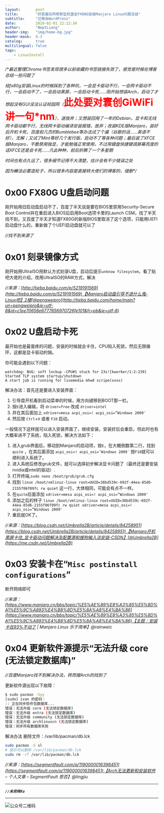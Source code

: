 ```yaml
---
layout:       post
title:        "奸若磐石阿修斯坠机堡垒FX80G安装Manjaro Linux问题总结"
subtitle:     "迁移自WordPress"
date:         2019-02-01 22:12:34
author:       "NeptLiang"
header-img:   "img/home-bg.jpg"
header-mask:  0.3
catalog:      true
multilingual: false
tags:
	- LinuxInstall
---
```



*/\*最近整理Chrome书签发现很多以前收藏的书签链接失效了，感觉是时候在博客总结一些问题了*

*给fx80g安装Linux的时候踩到了各种坑，一会显卡驱动不行，一会网卡驱动不行，一会启动不了，一会启动黑屏，一会启动卡死……刚开始想装Arch，启动了才想起没有GUI没法认证校园网（<span style="color: red; font-weight: bold; font-size: 32px; font-style:normal">此处要对寰创GiWiFi讲一句\*nm</span>），遂放弃；又想装回用了一年的Debian，显卡和无线网卡驱动都不行，无线网卡驱动编译安装报错，放弃；改装KDE版Manjaro，装好后开机卡死，百度前几页的Bumblebee等办法试了个遍（谷歌的话……英语不好），无解；又试了Mint等好几个发行版，启动不了等各种问题；最后装了XFCE版Manjaro，干脆禁用独显，才能勉强正常使用，不过用键盘快捷键调屏幕亮度的话XFCE还是会卡死……凡此种种，前后折腾了一个多星期*

*时间也有点久远了，很多细节记得不大清楚，估计会有不少错误之处*

*因为<span style="text-decoration: line-through">懒</span>没必要造轮子，所以很多内容是直接转大佬们的博客的，侵删\*/*

# 0x00 FX80G U盘启动问题

刚开始用旧启动盘启动不了，百度了半天说是要在BIOS里禁用Security-Secure Boot Control并在重启进入BIOS后启用Boot选项卡里的Launch CSM，找了半天找不到，又百度了半天才知道FX80G的新版BIOS里取消了这个选项，只能用UEFI启动盘什么的，重新做了个UEFI启动盘就可以了

*//找不到来源了*
 
# 0x01 刻录镜像方式

刚开始用UltraISO用默认方式刻录U盘，启动后提示`unknow filesystem`，看了贴吧大佬的介绍，改用UltraISO的RAW方式，解决

*//来源：[http://tieba.baidu.com/p/5219191569](http://tieba.baidu.com/p/5219191569)【Manjaro启动盘引导不进什么鬼-Linux吧】2楼[@pengweipro](http://tieba.baidu.com/home/main?un=pengweipro&ie=utf-8&id=c1ee70656e6777656970726fe101&fr=pb&ie=utf-8)*

# 0x02 U盘启动卡死

最开始也是最蛋疼的问题，安装的时候就会卡住，CPU陷入死锁，然后无限循环，这都是显卡驱动的锅。

你可能会遇到以下问题：

```
watchdog: BUG: soft lockup -CPU#1 stuck for 23s![kworker/1:2:239]
Started TLP system startup/shutdown
A start job is running for livemedia mhwd scripe(xxxx)
```

解决办法：首先还是要进入安装界面：

1. 引导盘开机看到启动菜单的时候，用方向键移到BOOT那一栏。
1. 按`E`进入编辑，将 `driver=free` 改成 `driver=intel`
1. 并在其后面加上 `xdriver=mesa acpi_osi=! acpi_osi=”Windows 2009″`
1. 然后按 `Ctrl`+`X` 或者 `F10` 启动。

一般情况下这样就可以进入安装界面了，继续安装，安装好后会重启，但此时也有大概率进不了系统，陷入死锁，解决方法如下：

1. 进入grub界面后，移动到Manjaro的启动项，按`E`，在大概倒数第二行，找到 `quite` ，在其后面添加 `acpi_osi=! acpi_osi=’Windows 2009′` 按`F10`就可以顺利进入系统了。
1. 进入系统后修改grub文件，就可以选择初步解决显卡问题了（最终还是要安装nvidia或intel的驱动）.
1. 打开终端,`sudo nano /boot/grub/grub.cfg`
1. 找到 `linux /boot/vmlinuz-linux root=UUID=38bd539c-692f-44ea-85d6-2155f06f09fc rw quiet` 这一行，大体相同，可能会有点不一样。
1. 在`quite`后面添加 `xdriver=mesa acpi_osi=! acpi_osi=”Windows 2009″`
1. 添加之后的样子 `linux /boot/vmlinuz-linux root=UUID=38bd539c-692f-44ea-85d6-2155f06f09fc rw quiet xdriver=mesa acpi_osi=! acpi_osi=”Windows 2009″`
1. 重启就OK了。

*//来源：[https://blog.csdn.net/Umbrella2B/article/details/84258951](https://blog.csdn.net/Umbrella2B/article/details/84258951)【Manjaro开机黑屏卡住_显卡驱动问题解决及配置源和搜狗输入法安装-CSDN】[@Umbrella2B](https://me.csdn.net/Umbrella2B)*

# 0x03 安装卡在“`Misc postinstall configurations`”

断开网络即可

*//来源：[https://www.manjaro.cn/bbs/topic/%E5%AE%89%E8%A3%85%E5%8D%A1%E5%9C%A893%E4%B8%8D%E5%8A%A8%E4%BA%86](https://www.manjaro.cn/bbs/topic/%E5%AE%89%E8%A3%85%E5%8D%A1%E5%9C%A893%E4%B8%8D%E5%8A%A8%E4%BA%86)【主题：安装卡在93%不动了 | Manjaro Linux 乐于简单】@rainweic*
 
# 0x04 更新软件源提示“无法升级 core (无法锁定数据库)”

*//百度Manjaro找不到解决办法，转而搜Arch的找到了*

更新软件源出现以下故障：

```sh
$ sudo pacman -Syy
[sudo] ivan 的密码：
:: 正在同步软件包数据库...
错误：无法升级 core (无法锁定数据库)
错误：无法升级 extra (无法锁定数据库)
错误：无法升级 community (无法锁定数据库)
错误：无法升级 archlinuxcn (无法锁定数据库)
错误：同步所有数据库失败
```

解决办法
删除文件：/var/lib/pacman/db.lck

```sh
sudo pacman -S sl
# 提示可以删除 /var/lib/pacman/db.lck
sudo rm -rf /var/lib/pacman/db.lck
```

*//来源：[https://segmentfault.com/a/1190000016398451](https://segmentfault.com/a/1190000016398451)【Arch无法更新和安装软件 – 个人文章 – SegmentFault 思否】@lingjiu*


---

***`//未完待Xu`***

---


![公众号二维码](https://neptliang.github.io/img/Article/WeChatBlog.png)